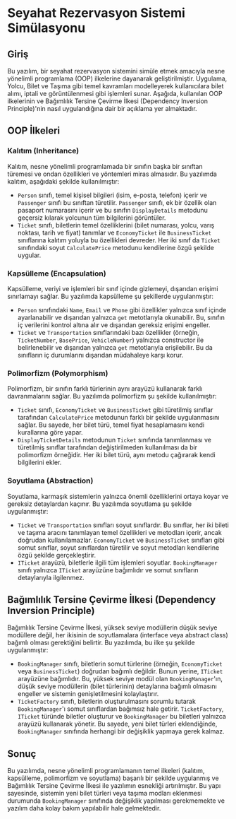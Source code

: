 # Seyahat Rezervasyon Sistemi Simülasyonu

## Giriş

Bu yazılım, bir seyahat rezervasyon sistemini simüle etmek amacıyla nesne yönelimli programlama (OOP) ilkelerine dayanarak geliştirilmiştir. Uygulama, Yolcu, Bilet ve Taşıma gibi temel kavramları modelleyerek kullanıcılara bilet alımı, iptali ve görüntülenmesi gibi işlemleri sunar. Aşağıda, kullanılan OOP ilkelerinin ve Bağımlılık Tersine Çevirme İlkesi (Dependency Inversion Principle)'nin nasıl uygulandığına dair bir açıklama yer almaktadır.

## OOP İlkeleri

### Kalıtım (Inheritance)

Kalıtım, nesne yönelimli programlamada bir sınıfın başka bir sınıftan türemesi ve ondan özellikleri ve yöntemleri miras almasıdır. Bu yazılımda kalıtım, aşağıdaki şekilde kullanılmıştır:

*   `Person` sınıfı, temel kişisel bilgileri (isim, e-posta, telefon) içerir ve `Passenger` sınıfı bu sınıftan türetilir. `Passenger` sınıfı, ek bir özellik olan pasaport numarasını içerir ve bu sınıfın `DisplayDetails` metodunu geçersiz kılarak yolcunun tüm bilgilerini görüntüler.
*   `Ticket` sınıfı, biletlerin temel özelliklerini (bilet numarası, yolcu, varış noktası, tarih ve fiyat) tanımlar ve `EconomyTicket` ile `BusinessTicket` sınıflarına kalıtım yoluyla bu özellikleri devreder. Her iki sınıf da `Ticket` sınıfındaki soyut `CalculatePrice` metodunu kendilerine özgü şekilde uygular.

### Kapsülleme (Encapsulation)

Kapsülleme, veriyi ve işlemleri bir sınıf içinde gizlemeyi, dışarıdan erişimi sınırlamayı sağlar. Bu yazılımda kapsülleme şu şekillerde uygulanmıştır:

*   `Person` sınıfındaki `Name`, `Email` ve `Phone` gibi özellikler yalnızca sınıf içinde ayarlanabilir ve dışarıdan yalnızca `get` metotlarıyla okunabilir. Bu, sınıfın iç verilerini kontrol altına alır ve dışarıdan gereksiz erişimi engeller.
*   `Ticket` ve `Transportation` sınıflarındaki bazı özellikler (örneğin, `TicketNumber`, `BasePrice`, `VehicleNumber`) yalnızca constructor ile belirlenebilir ve dışarıdan yalnızca `get` metotlarıyla erişilebilir. Bu da sınıfların iç durumlarını dışarıdan müdahaleye karşı korur.

### Polimorfizm (Polymorphism)

Polimorfizm, bir sınıfın farklı türlerinin aynı arayüzü kullanarak farklı davranmalarını sağlar. Bu yazılımda polimorfizm şu şekilde kullanılmıştır:

*   `Ticket` sınıfı, `EconomyTicket` ve `BusinessTicket` gibi türetilmiş sınıflar tarafından `CalculatePrice` metodunun farklı bir şekilde uygulanmasını sağlar. Bu sayede, her bilet türü, temel fiyat hesaplamasını kendi kurallarına göre yapar.
*   `DisplayTicketDetails` metodunun `Ticket` sınıfında tanımlanması ve türetilmiş sınıflar tarafından değiştirilmeden kullanılması da bir polimorfizm örneğidir. Her iki bilet türü, aynı metodu çağırarak kendi bilgilerini ekler.

### Soyutlama (Abstraction)

Soyutlama, karmaşık sistemlerin yalnızca önemli özelliklerini ortaya koyar ve gereksiz detaylardan kaçınır. Bu yazılımda soyutlama şu şekilde uygulanmıştır:

*   `Ticket` ve `Transportation` sınıfları soyut sınıflardır. Bu sınıflar, her iki bileti ve taşıma aracını tanımlayan temel özellikleri ve metodları içerir, ancak doğrudan kullanılamazlar. `EconomyTicket` ve `BusinessTicket` sınıfları gibi somut sınıflar, soyut sınıflardan türetilir ve soyut metodları kendilerine özgü şekilde gerçekleştirir.
*   `ITicket` arayüzü, biletlerle ilgili tüm işlemleri soyutlar. `BookingManager` sınıfı yalnızca `ITicket` arayüzüne bağımlıdır ve somut sınıfların detaylarıyla ilgilenmez.

## Bağımlılık Tersine Çevirme İlkesi (Dependency Inversion Principle)

Bağımlılık Tersine Çevirme İlkesi, yüksek seviye modüllerin düşük seviye modüllere değil, her ikisinin de soyutlamalara (interface veya abstract class) bağımlı olması gerektiğini belirtir. Bu yazılımda, bu ilke şu şekilde uygulanmıştır:

*   `BookingManager` sınıfı, biletlerin somut türlerine (örneğin, `EconomyTicket` veya `BusinessTicket`) doğrudan bağımlı değildir. Bunun yerine, `ITicket` arayüzüne bağımlıdır. Bu, yüksek seviye modül olan `BookingManager`'ın, düşük seviye modüllerin (bilet türlerinin) detaylarına bağımlı olmasını engeller ve sistemin genişletilmesini kolaylaştırır.
*   `TicketFactory` sınıfı, biletlerin oluşturulmasını sorumlu tutarak `BookingManager`'ı somut sınıflardan bağımsız hale getirir. `TicketFactory`, `ITicket` türünde biletler oluşturur ve `BookingManager` bu biletleri yalnızca arayüzü kullanarak yönetir. Bu sayede, yeni bilet türleri eklendiğinde, `BookingManager` sınıfında herhangi bir değişiklik yapmaya gerek kalmaz.

## Sonuç

Bu yazılımda, nesne yönelimli programlamanın temel ilkeleri (kalıtım, kapsülleme, polimorfizm ve soyutlama) başarılı bir şekilde uygulanmış ve Bağımlılık Tersine Çevirme İlkesi ile yazılımın esnekliği artırılmıştır. Bu yapı sayesinde, sistemin yeni bilet türleri veya taşıma modları eklenmesi durumunda `BookingManager` sınıfında değişiklik yapılması gerekmemekte ve yazılım daha kolay bakım yapılabilir hale gelmektedir.
